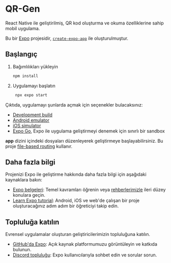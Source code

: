 # QR-Gen

React Native ile geliştirilmiş, QR kod oluşturma ve okuma özelliklerine sahip mobil uygulama.

Bu bir [Expo](https://expo.dev) projesidir, [`create-expo-app`](https://www.npmjs.com/package/create-expo-app) ile oluşturulmuştur.

## Başlangıç

1. Bağımlılıkları yükleyin

   ```bash
   npm install
   ```

2. Uygulamayı başlatın

   ```bash
    npx expo start
   ```

Çıktıda, uygulamayı şunlarda açmak için seçenekler bulacaksınız:

- [Development build](https://docs.expo.dev/develop/development-builds/introduction/)
- [Android emulator](https://docs.expo.dev/workflow/android-studio-emulator/)
- [iOS simulator](https://docs.expo.dev/workflow/ios-simulator/)
- [Expo Go](https://expo.dev/go), Expo ile uygulama geliştirmeyi denemek için sınırlı bir sandbox

**app** dizini içindeki dosyaları düzenleyerek geliştirmeye başlayabilirsiniz. Bu proje [file-based routing](https://docs.expo.dev/router/introduction) kullanır.

## Daha fazla bilgi

Projenizi Expo ile geliştirme hakkında daha fazla bilgi için aşağıdaki kaynaklara bakın:

- [Expo belgeleri](https://docs.expo.dev/): Temel kavramları öğrenin veya [rehberlerimizle](https://docs.expo.dev/guides) ileri düzey konulara geçin.
- [Learn Expo tutorial](https://docs.expo.dev/tutorial/introduction/): Android, iOS ve web'de çalışan bir proje oluşturacağınız adım adım bir öğreticiyi takip edin.

## Topluluğa katılın

Evrensel uygulamalar oluşturan geliştiricilerimizin topluluğuna katılın.

- [GitHub'da Expo](https://github.com/expo/expo): Açık kaynak platformumuzu görüntüleyin ve katkıda bulunun.
- [Discord topluluğu](https://chat.expo.dev): Expo kullanıcılarıyla sohbet edin ve sorular sorun.
